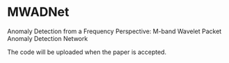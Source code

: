 # MWADNet

Anomaly  Detection from a Frequency Perspective: M-band Wavelet Packet Anomaly Detection Network 

The code will be uploaded when the paper is accepted.
